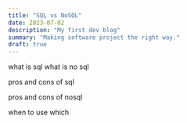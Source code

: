 ```yaml
---
title: "SQL vs NoSQL"
date: 2023-07-02
description: "My first dev blog"
summary: "Making software project the right way."
draft: true
---
```


what is sql
what is no sql

pros and cons of sql

pros and cons of nosql

when to use which